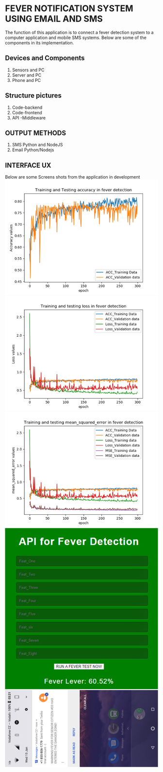 # FEVER NOTIFICATION SYSTEM USING EMAIL AND SMS

The function of this application is to connect a fever detection system to a computer application and mobile SMS systems. Below are some of the components in its implementation.

## Devices and Components
1. Sensors and PC
2. Server and PC
3. Phone and PC

## Structure pictures
1. Code-backend
2. Code-frontend
3. API -Middleware

## OUTPUT METHODS
1. SMS Python and NodeJS
2. Email Python/Nodejs

## INTERFACE UX
Below are some Screens shots from the application in development
![ Muntu App Accuracy # 1 ](https://github.com/LINOSNCHENA/Assistive-Technologies-for-a-SMARTHOUSE/blob/master/Plot_ACC.png)
![ Muntu App Loss     # 2 ](https://github.com/LINOSNCHENA/Assistive-Technologies-for-a-SMARTHOUSE/blob/master/Plot_Loss.png)
![ Muntu App MSE      # 3 ](https://github.com/LINOSNCHENA/Assistive-Technologies-for-a-SMARTHOUSE/blob/master/Plot_MSE.png)
![ Muntu App UX       # 4 ](https://github.com/LINOSNCHENA/Assistive-Technologies-for-a-SMARTHOUSE/blob/master/snapshots/cOutputLabel/front.png)
![ Muntu App SMS      # 5 ](https://github.com/LINOSNCHENA/Assistive-Technologies-for-a-SMARTHOUSE/blob/master/snapshots/cOutputLabel/end.png)

